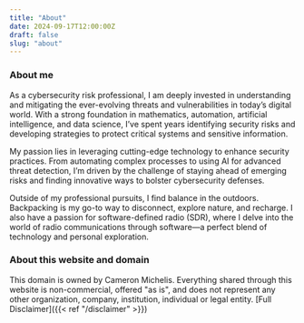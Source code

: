 ```yaml
---
title: "About"
date: 2024-09-17T12:00:00Z
draft: false
slug: "about"
---
```


### About me
As a cybersecurity risk professional, I am deeply invested in understanding and mitigating the ever-evolving threats and vulnerabilities in today’s digital world. With a strong foundation in mathematics, automation, artificial intelligence, and data science, I’ve spent years identifying security risks and developing strategies to protect critical systems and sensitive information.

My passion lies in leveraging cutting-edge technology to enhance security practices. From automating complex processes to using AI for advanced threat detection, I’m driven by the challenge of staying ahead of emerging risks and finding innovative ways to bolster cybersecurity defenses.

Outside of my professional pursuits, I find balance in the outdoors. Backpacking is my go-to way to disconnect, explore nature, and recharge. I also have a passion for software-defined radio (SDR), where I delve into the world of radio communications through software—a perfect blend of technology and personal exploration.

### About this website and domain
This domain is owned by Cameron Michelis. Everything shared through this website is non-commercial, offered "as is", and does not represent any other organization, company, institution, individual or legal entity. [Full Disclaimer]({{< ref "/disclaimer" >}})
